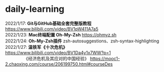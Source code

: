 # daily-learning

2022/1/17: **Git与GitHub基础全套完整版教程** <https://www.bilibili.com/video/BV1pW411A7a5>  
2022/1/23: **Mac终端配置 Oh-My-Zsh** <https://ohmyz.sh>  
2022/1/24: **Oh-My-Zsh插件** zsh-autosuggestions、zsh-syntax-highlighting  
2022/1/27: **温铁军《十次危机》** <https://www.bilibili.com/video/BV1Da4y1x7WW?p=1>  
&emsp;&emsp;&emsp;&emsp; 《经济危机及其应对的中国经验》 <https://mooc1-2.chaoxing.com/course/206199750.html#courseDes>